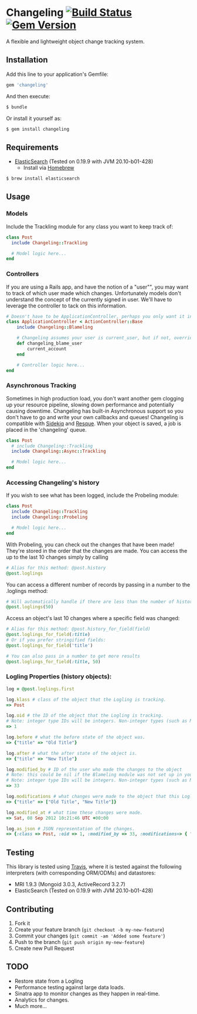 # Changeling [![Build Status][travis-image]][travis-link] [![Gem Version](https://badge.fury.io/rb/changeling.png)](http://badge.fury.io/rb/changeling)

[travis-image]: https://travis-ci.org/hahuang65/changeling.svg?branch=master
[travis-link]: http://travis-ci.org/hahuang65/Changeling
[travis-home]: http://travis-ci.org/
[brew-home]: http://mxcl.github.com/homebrew/
[elasticsearch-home]: http://www.elasticsearch.org
[sidekiq-home]: https://github.com/mperham/sidekiq
[resque-home]: https://github.com/defunkt/resque

A flexible and lightweight object change tracking system.

## Installation

Add this line to your application's Gemfile:

```ruby
gem 'changeling'
```

And then execute:

```sh
$ bundle
```

Or install it yourself as:

```sh
$ gem install changeling
```

## Requirements

* [ElasticSearch][elasticsearch-home] (Tested on 0.19.9 with JVM 20.10-b01-428)
  * Install via [Homebrew][brew-home]

```sh
$ brew install elasticsearch
```

## Usage
### Models
Include the Trackling module for any class you want to keep track of:

```ruby
class Post
  include Changeling::Trackling

  # Model logic here...
end
```

### Controllers
If you are using a Rails app, and have the notion of a "user"", you may want to track of which user made which changes.
Unfortunately models don't understand the concept of the currently signed in user. We'll have to leverage the controller to tack on this information.

```ruby
# Doesn't have to be ApplicationController, perhaps you only want it in controllers for certain resources.
class ApplicationController < ActionController::Base
    include Changeling::Blameling

    # Changeling assumes your user is current_user, but if not, override the changeling_blame_user method like so:
    def changeling_blame_user
        current_account
    end

    # Controller logic here...
end
```

### Asynchronous Tracking
Sometimes in high production load, you don't want another gem clogging up your resource pipeline, slowing down performance and potentially causing downtime.
Changeling has built-in Asynchronous support so you don't have to go and write your own callbacks and queues!
Changeling is compatible with [Sidekiq][sidekiq-home] and [Resque][resque-home].
When your object is saved, a job is placed in the 'changeling' queue.

```ruby
class Post
  # include Changeling::Trackling
  include Changeling::Async::Trackling

  # Model logic here...
end
```

### Accessing Changeling's history
If you wish to see what has been logged, include the Probeling module:

```ruby
class Post
  include Changeling::Trackling
  include Changeling::Probeling

  # Model logic here...
end
```

With Probeling, you can check out the changes that have been made! They're stored in the order that the changes are made.
You can access the up to the last 10 changes simply by calling

```ruby
# Alias for this method: @post.history
@post.loglings
```

You can access a different number of records by passing in a number to the .loglings method:

```ruby
# Will automatically handle if there are less than the number of histories requested.
@post.loglings(50)
```

Access an object's last 10 changes where a specific field was changed:

```ruby
# Alias for this method: @post.history_for_field(field)
@post.loglings_for_field(:title)
# Or if you prefer stringified fields:
@post.loglings_for_field('title')

# You can also pass in a number to get more results
@post.loglings_for_field(:title, 50)
```

### Logling Properties (history objects):

```ruby
log = @post.loglings.first

log.klass # class of the object that the Logling is tracking.
=> Post

log.oid # the ID of the object that the Logling is tracking.
# Note: integer type IDs will be integers. Non-integer types (such as Mongo's IDs) will be represented as a string.
=> 1

log.before # what the before state of the object was.
=> {"title" => "Old Title"}

log.after # what the after state of the object is.
=> {"title" => "New Title"}

log.modified_by # ID of the user who made the changes to the object
# Note: this could be nil if the Blameling module was not set up in you controller, or if changes were made from a place without a user object, such as the Rails console.
# Note: integer type IDs will be integers. Non-integer types (such as Mongo's IDs) will be represented as a string.
=> 33

log.modifications # what changes were made to the object that this Logling recorded. Basically a roll up of the .before and .after methods.
=> {"title" => ["Old Title", "New Title"]}

log.modified_at # what time these changes were made.
=> Sat, 08 Sep 2012 10:21:46 UTC +00:00

log.as_json # JSON representation of the changes.
=> {:class => Post, :oid => 1, :modified_by => 33, :modifications=> { "title" => ["Old Title", "New Title"] }, :modified_at => Sat, 08 Sep 2012 10:21:46 UTC +00:00}
```

## Testing

This library is tested using [Travis][travis-home], where it is tested
against the following interpreters (with corresponding ORM/ODMs) and datastores:

* MRI 1.9.3 (Mongoid 3.0.3, ActiveRecord 3.2.7)
* ElasticSearch (Tested on 0.19.9 with JVM 20.10-b01-428)

## Contributing

1. Fork it
2. Create your feature branch (`git checkout -b my-new-feature`)
3. Commit your changes (`git commit -am 'Added some feature'`)
4. Push to the branch (`git push origin my-new-feature`)
5. Create new Pull Request

## TODO

* Restore state from a Logling
* Performance testing against large data loads.
* Sinatra app to monitor changes as they happen in real-time.
* Analytics for changes.
* Much more...
